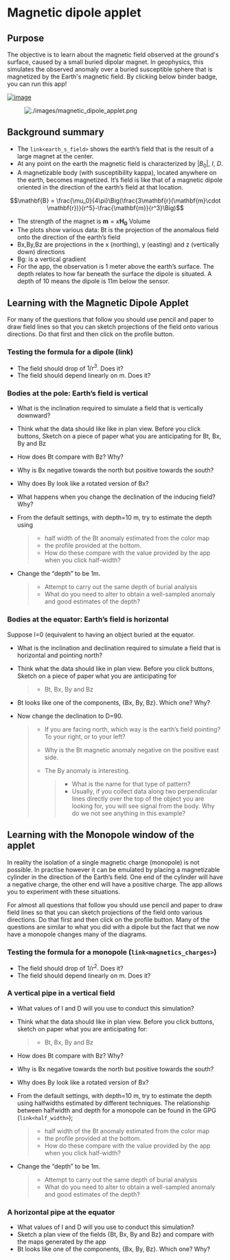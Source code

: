 # Magnetic dipole applet

## Purpose

The objective is to learn about the magnetic field observed at the
ground's surface, caused by a small buried dipolar magnet. In
geophysics, this simulates the observed anomaly over a buried
susceptible sphere that is magnetized by the Earth's magnetic field. By
clicking below binder badge, you can run this app!

[<img src="https://mybinder.org/badge.svg" class="align-center"
alt="image" />](https://mybinder.org/v2/gh/geoscixyz/gpgLabs/main?filepath=notebooks%2Fmag%2FMagneticDipoleApplet.ipynb)

<figure class="align-center">
<img src="./images/magnetic_dipole_applet.png"
alt="./images/magnetic_dipole_applet.png" />
</figure>

## Background summary

- The `link<earth_s_field>` shows the earth’s field that is the result
  of a large magnet at the center.
- At any point on the earth the magnetic field is characterized by
  $`|B_0|`$, $`I`$, $`D`$.
- A magnetizable body (with susceptibility kappa), located anywhere on
  the earth, becomes magnetized. It’s field is like that of a magnetic
  dipole oriented in the direction of the earth’s field at that
  location.

``` math
\mathbf{B} = \frac{\mu_0}{4\pi}\Big(\frac{3\mathbf{r}(\mathbf{m}\cdot \mathbf{r})}{r^5}-\frac{\mathbf{m}}{r^3}\Big)
```

- The strength of the magnet is $`\mathbf{m}=\kappa\mathbf{H_0}`$ Volume
- The plots show various data: Bt is the projection of the anomalous
  field onto the direction of the earth’s field
- Bx,By,Bz are projections in the x (northing), y (easting) and z
  (vertically down) directions
- Bg: is a vertical gradient
- For the app, the observation is 1 meter above the earth’s surface. The
  depth relates to how far beneath the surface the dipole is situated. A
  depth of 10 means the dipole is 11m below the sensor.

## Learning with the Magnetic Dipole Applet

For many of the questions that follow you should use pencil and paper to
draw field lines so that you can sketch projections of the field onto
various directions. Do that first and then click on the profile button.

### Testing the formula for a dipole (link)

- The field should drop of $`1/r^3`$. Does it?
- The field should depend linearly on m. Does it?

### Bodies at the pole: Earth’s field is vertical

- What is the inclination required to simulate a field that is
  vertically downward?

- Think what the data should like like in plan view. Before you click
  buttons, Sketch on a piece of paper what you are anticipating for Bt,
  Bx, By and Bz

- How does Bt compare with Bz? Why?

- Why is Bx negative towards the north but positive towards the south?

- Why does By look like a rotated version of Bx?

- What happens when you change the declination of the inducing field?
  Why?

- From the default settings, with depth=10 m, try to estimate the depth
  using

  > - half width of the Bt anomaly estimated from the color map
  > - the profile provided at the bottom.
  > - How do these compare with the value provided by the app when you
  >   click half-width?

- Change the “depth” to be 1m.

  > - Attempt to carry out the same depth of burial analysis
  > - What do you need to alter to obtain a well-sampled anomaly and
  >   good estimates of the depth?

### Bodies at the equator: Earth’s field is horizontal

Suppose I=0 (equivalent to having an object buried at the equator.

- What is the inclination and declination required to simulate a field
  that is horizontal and pointing north?

- Think what the data should like in plan view. Before you click
  buttons, Sketch on a piece of paper what you are anticipating for

  > - Bt, Bx, By and Bz

- Bt looks like one of the components, {Bx, By, Bz}. Which one? Why?

- Now change the declination to D=90.

  > - If you are facing north, which way is the earth’s field pointing?
  >   To your right, or to your left?
  >
  > - Why is the Bt magnetic anomaly negative on the positive east side.
  >
  > - The By anomaly is interesting.
  >
  >   > - What is the name for that type of pattern?
  >   > - Usually, if you collect data along two perpendicular lines
  >   >   directly over the top of the object you are looking for, you
  >   >   will see signal from the body. Why do we not see anything in
  >   >   this example?

## Learning with the Monopole window of the applet

In reality the isolation of a single magnetic charge (monopole) is not
possible. In practise however it can be emulated by placing a
magnetizable cylinder in the direction of the Earth’s field. One end of
the cylinder will have a negative charge, the other end will have a
positive charge. The app allows you to experiment with these situations.

For almost all questions that follow you should use pencil and paper to
draw field lines so that you can sketch projections of the field onto
various directions. Do that first and then click on the profile button.
Many of the questions are similar to what you did with a dipole but the
fact that we now have a monopole changes many of the diagrams.

### Testing the formula for a monopole (`link<magnetics_charges>`)

- The field should drop of $`1/r^2`$. Does it?
- The field should depend linearly on m. Does it?

### A vertical pipe in a vertical field

- What values of I and D will you use to conduct this simulation?

- Think what the data should like in plan view. Before you click
  buttons, sketch on paper what you are anticipating for:

  > - Bt, Bx, By and Bz

- How does Bt compare with Bz? Why?

- Why is Bx negative towards the north but positive towards the south?

- Why does By look like a rotated version of Bx?

- From the default settings, with depth=10 m, try to estimate the depth
  using halfwidths estimated by different techniques. The relationship
  between halfwidth and depth for a monopole can be found in the GPG
  (`link<half_width>`);

  > - half width of the Bt anomaly estimated from the color map
  > - the profile provided at the bottom.
  > - How do these compare with the value provided by the app when you
  >   click half-width?

- Change the “depth” to be 1m.

  > - Attempt to carry out the same depth of burial analysis
  > - What do you need to alter to obtain a well-sampled anomaly and
  >   good estimates of the depth?

### A horizontal pipe at the equator

- What values of I and D will you use to conduct this simulation?
- Sketch a plan view of the fields {Bt, Bx, By and Bz} and compare with
  the maps generated by the app
- Bt looks like one of the components, {Bx, By, Bz}. Which one? Why?
